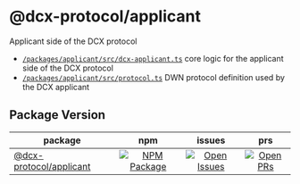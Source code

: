 # @dcx-protocol/applicant

Applicant side of the DCX protocol
- [`/packages/applicant/src/dcx-applicant.ts`](/packages/applicant/src/dcx-applicant.ts) core logic for the applicant side of the DCX protocol
- [`/packages/applicant/src/protocol.ts`](/packages/applicant/src/protocol.ts) DWN protocol definition used by the DCX applicant

## Package Version

|                   package                      |                             npm                           |                               issues                            |                               prs                            |
| ---------------------------------------------- | :-------------------------------------------------------: | :-------------------------------------------------------------: | :----------------------------------------------------------: |
| [@dcx-protocol/applicant](/packages/applicant) | [![NPM Package][applicant-npm-badge]][applicant-npm-link] | [![Open Issues][applicant-issues-badge]][applicant-issues-link] | [![Open PRs][applicant-pulls-badge]][applicant-pulls-link]   |

[applicant-npm-badge]: https://img.shields.io/npm/v/@dcx-protocol/applicant.svg?&color=green&santize=true
[applicant-npm-link]: https://www.npmjs.com/package/@dcx-protocol/applicant
[applicant-issues-badge]: https://img.shields.io/github/issues/TBD54566975/incubation-dcx/package:%20applicant?label=issues
[applicant-issues-link]: https://github.com/TBD54566975/incubation-dcx/issues?q=is%3Aopen+is%3Aissue+label%3A%22package%3A+applicant%22
[applicant-pulls-badge]: https://img.shields.io/github/issues-pr/TBD54566975/incubation-dcx/package%3A%20applicant?label=PRs
[applicant-pulls-link]: https://github.com/TBD54566975/incubation-dcx/pulls?q=is%3Aopen+is%3Apr+label%3A%22package%3A+issuer%22